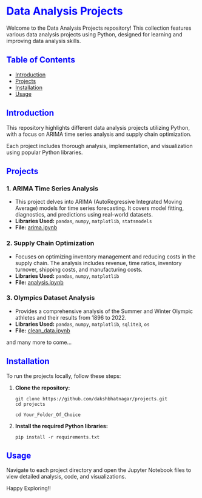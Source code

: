 <h1 style="color: #0000ff">Data Analysis Projects</h1>

<p>Welcome to the Data Analysis Projects repository! This collection features various data analysis projects using Python, designed for learning and improving data analysis skills.</p>

<h2 style="color: #0000ff">Table of Contents</h2>
<ul>
    <li><a href="#introduction">Introduction</a></li>
    <li><a href="#projects">Projects</a></li>
    <li><a href="#installation">Installation</a></li>
    <li><a href="#usage">Usage</a></li>
</ul>

<h2 id="introduction" style="color: #0000ff">Introduction</h2>
<p>This repository highlights different data analysis projects utilizing Python, with a focus on ARIMA time series analysis and supply chain optimization.</p>
<p>Each project includes thorough analysis, implementation, and visualization using popular Python libraries.</p>

<h2 id="projects" style="color: #0000ff">Projects</h2>

<h3>1. ARIMA Time Series Analysis</h3>
<ul>
    <li>This project delves into ARIMA (AutoRegressive Integrated Moving Average) models for time series forecasting. It covers model fitting, diagnostics, and predictions using real-world datasets.</li>
    <li><strong>Libraries Used:</strong> <code>pandas</code>, <code>numpy</code>, <code>matplotlib</code>, <code>statsmodels</code></li>
    <li><strong>File:</strong> <a href="arima.ipynb">arima.ipynb</a></li>
</ul>

<h3>2. Supply Chain Optimization</h3>
<ul>
    <li>Focuses on optimizing inventory management and reducing costs in the supply chain. The analysis includes revenue, time ratios, inventory turnover, shipping costs, and manufacturing costs.</li>
    <li><strong>Libraries Used:</strong> <code>pandas</code>, <code>numpy</code>, <code>matplotlib</code></li>
    <li><strong>File:</strong> <a href="analysis.ipynb">analysis.ipynb</a></li>
</ul>

<h3>3. Olympics Dataset Analysis</h3>
<ul>
    <li>Provides a comprehensive analysis of the Summer and Winter Olympic athletes and their results from 1896 to 2022.</li>
    <li><strong>Libraries Used:</strong> <code>pandas</code>, <code>numpy</code>, <code>matplotlib</code>, <code>sqlite3</code>, <code>os</code></li>
    <li><strong>File:</strong> <a href="clean_data.ipynb">clean_data.ipynb</a></li>
</ul>

<p>and many more to come...</p>

<h2 id="installation" style="color: #0000ff">Installation</h2>
<p>To run the projects locally, follow these steps:</p>
<ol>
    <li><strong>Clone the repository:</strong></li>
    <pre><code>git clone https://github.com/dakshbhatnagar/projects.git
cd projects</code></pre>
    <pre><code>cd Your_Folder_Of_Choice</code></pre>
    <li><strong>Install the required Python libraries:</strong></li>
    <pre><code>pip install -r requirements.txt</code></pre>
</ol>

<h2 id="usage" style="color: #0000ff">Usage</h2>
<p>Navigate to each project directory and open the Jupyter Notebook files to view detailed analysis, code, and visualizations.</p>

Happy Exploring!!
